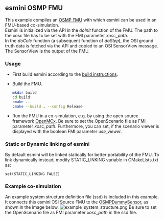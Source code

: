 ## esmini OSMP FMU

This example compiles an [OSMP FMU](https://github.com/OpenSimulationInterface/osi-sensor-model-packaging) with which esmini can be used in an FMU-based co-simulation. <br>
Esmini is initialized via the API in the *doInit* function of the FMU.
The path to the xosc file has to be set with the FMI parameter *xosc_path*. <br>
In the *doCalc* function (a subsequent function of *doStep*), the OSI ground truth data is fetched via the API and copied to an OSI SensorView message.
The SensorView is the output of the FMU.

### Usage
- First build esmini according to the [build instructions](https://esmini.github.io/#_build_esmini_quick_guide).
- Build the FMU.

  ```bash
  mkdir build
  cd build
  cmake ..
  cmake --build . --config Release
  ```
- Run the FMU in a co-simulation, e.g. by using the open source framework [OpenMCx](https://github.com/eclipse/openmcx).
Be sure to set the OpenScenario file as FMI parameter *xosc_path*.
Furthermore, you can set, if the scenario viewer is displayed with the boolean FMI parameter *use_viewer*.

### Static or Dynamic linking of esmini
By default esmini will be linked statically for better portability of the FMU. To link dynamically instead, modify STATIC_LINKING variable in CMakeLists.txt as:

`set(STATIC_LINKING FALSE)`

### Example co-simulation
An example system structure definition file (ssd) is included in this example.
It connects this esmini OSI Source FMU to the [OSMPDummySensor](https://github.com/OpenSimulationInterface/osi-sensor-model-packaging/tree/master/examples/OSMPDummySensor), as shown in the image below.
![example_system_structure.png](example_system_structure.png)
Be sure to set the OpenScenario file as FMI parameter *xosc_path* in the ssd file.